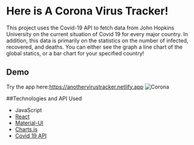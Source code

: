 # Here is A Corona Virus Tracker!
This project uses the Covid-19 API to fetch data from John Hopkins University on the current situation of Covid 19 for every major country.  In addition, this data is primarily on the statistics on the number of infected, recovered, and deaths. You can either see the graph a line chart of the global statics, or a bar chart for your specified country!  

## Demo
Try the app here:https://anothervirustracker.netlify.app
![Corona](https://user-images.githubusercontent.com/55815393/89497191-b74ff100-d770-11ea-977e-20713bef20b9.gif)

##Technologies and API Used
* JavaScript
* [React](https://reactjs.org)
* [Material-UI](https://material-ui.com)
* [Charts.js](https://www.chartjs.org/)
* [Covid 19 API](https://github.com/mathdroid/covid-19-api/)


